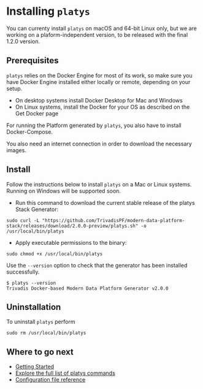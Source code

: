 # Installing `platys`

You can currenty install `platys` on macOS and 64-bit Linux only, but we are working on a plaform-independent version, to be released with the final 1.2.0 version.

## Prerequisites

`platys` relies on the Docker Engine for most of its work, so make sure you have Docker Engine installed either locally or remote, depending on your setup.

  * On desktop systems install Docker Desktop for Mac and Windows
  * On Linux systems, install the Docker for your OS as described on the Get Docker page

For running the Platform generated by `platys`, you also have to install Docker-Compose. 

You also need an internet connection in order to download the necessary images. 

## Install

Follow the instructions below to install `platys` on a Mac or Linux systems. Running on Windows will be supported soon. 

* Run this command to download the current stable release of the platys Stack Generator:

```
sudo curl -L "https://github.com/TrivadisPF/modern-data-platform-stack/releases/download/2.0.0-preview/platys.sh" -o /usr/local/bin/platys
```

* Apply executable permissions to the binary:

```
sudo chmod +x /usr/local/bin/platys 
```

Use the `--version` option to check that the generator has been installed successfully.

```
$ platys --version
Trivadis Docker-based Modern Data Platform Generator v2.0.0
```
   
## Uninstallation

To uninstall `platys` perform

```
sudo rm /usr/local/bin/platys
```
   
## Where to go next

* [Getting Started](getting-started.md)
* [Explore the full list of platys commands](command-line-ref.md)
* [Configuration file reference](configuration.md)